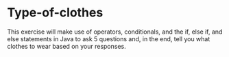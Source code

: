 # Type-of-clothes
This exercise will make use of operators, conditionals, and the if, else if, and else statements in Java to ask 5 questions and, in the end, tell you what clothes to wear based on your responses.
